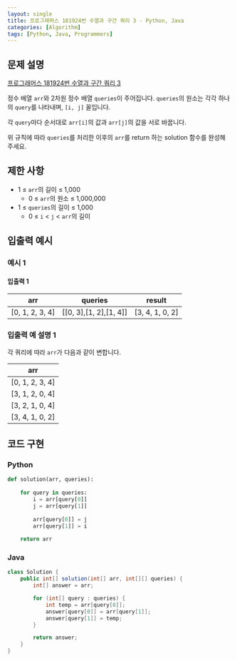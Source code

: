 ```yaml
---
layout: single
title: 프로그래머스 181924번 수열과 구간 쿼리 3 - Python, Java
categories: [Algorithm]
tags: [Python, Java, Programmers]
---
```


## 문제 설명
[프로그래머스 181924번 수열과 구간 쿼리 3](https://school.programmers.co.kr/learn/courses/30/lessons/181924)

정수 배열 `arr`와 2차원 정수 배열 `queries`이 주어집니다. `queries`의 원소는 각각 하나의 `query`를 나타내며, `[i, j]` 꼴입니다.

각 `query`마다 순서대로 `arr[i]`의 값과 `arr[j]`의 값을 서로 바꿉니다.

위 규칙에 따라 `queries`를 처리한 이후의 `arr`를 return 하는 solution 함수를 완성해 주세요.

## 제한 사항
- 1 ≤ `arr`의 길이 ≤ 1,000
  - 0 ≤ `arr`의 원소 ≤ 1,000,000
- 1 ≤ `queries`의 길이 ≤ 1,000
  - 0 ≤ `i` < `j` < `arr`의 길이

## 입출력 예시

### 예시 1

#### 입출력 1

|        arr        |            queries             |      result       |
|:-----------------:|:------------------------------:|:-----------------:|
| \[0, 1, 2, 3, 4\] | \[\[0, 3\],\[1, 2\],\[1, 4\]\] | \[3, 4, 1, 0, 2\] |

### 입출력 예 설명 1

각 쿼리에 따라 `arr`가 다음과 같이 변합니다.

|        arr        |
|:-----------------:|
| \[0, 1, 2, 3, 4\] |
| \[3, 1, 2, 0, 4\] |
| \[3, 2, 1, 0, 4\] |
| \[3, 4, 1, 0, 2\] |

## 코드 구현

### Python

```python
def solution(arr, queries):
    
    for query in queries:
        i = arr[query[0]]
        j = arr[query[1]]
        
        arr[query[0]] = j
        arr[query[1]] = i
    
    return arr
```

### Java

```java
class Solution {
    public int[] solution(int[] arr, int[][] queries) {
        int[] answer = arr;

        for (int[] query : queries) {
            int temp = arr[query[0]];
            answer[query[0]] = arr[query[1]];
            answer[query[1]] = temp;
        }

        return answer;
    }
}
```